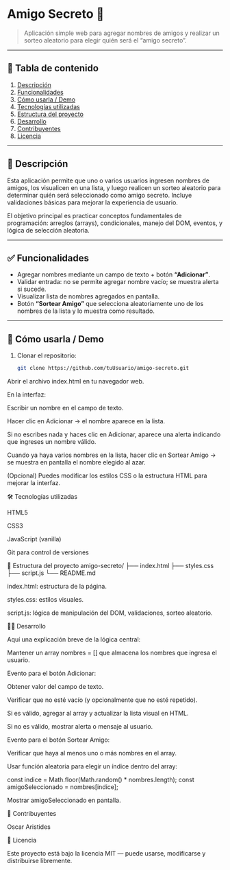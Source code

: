 # Amigo Secreto 🎁

> Aplicación simple web para agregar nombres de amigos y realizar un sorteo aleatorio para elegir quién será el “amigo secreto”.

---

## 🧾 Tabla de contenido

1. [Descripción](#descripción)  
2. [Funcionalidades](#funcionalidades)  
3. [Cómo usarla / Demo](#cómo-usarla--demo)  
4. [Tecnologías utilizadas](#tecnologías-utilizadas)  
5. [Estructura del proyecto](#estructura-del-proyecto)  
6. [Desarrollo](#desarrollo)  
7. [Contribuyentes](#contribuyentes)  
8. [Licencia](#licencia)  

---

## 📄 Descripción

Esta aplicación permite que uno o varios usuarios ingresen nombres de amigos, los visualicen en una lista, y luego realicen un sorteo aleatorio para determinar quién será seleccionado como amigo secreto. Incluye validaciones básicas para mejorar la experiencia de usuario.

El objetivo principal es practicar conceptos fundamentales de programación: arreglos (arrays), condicionales, manejo del DOM, eventos, y lógica de selección aleatoria.  

---

## ✅ Funcionalidades

- Agregar nombres mediante un campo de texto + botón **“Adicionar”**.  
- Validar entrada: no se permite agregar nombre vacío; se muestra alerta si sucede.  
- Visualizar lista de nombres agregados en pantalla.  
- Botón **“Sortear Amigo”** que selecciona aleatoriamente uno de los nombres de la lista y lo muestra como resultado.  

---

## 🚀 Cómo usarla / Demo

1. Clonar el repositorio:

   ```bash
   git clone https://github.com/tuUsuario/amigo-secreto.git


Abrir el archivo index.html en tu navegador web.

En la interfaz:

Escribir un nombre en el campo de texto.

Hacer clic en Adicionar → el nombre aparece en la lista.

Si no escribes nada y haces clic en Adicionar, aparece una alerta indicando que ingreses un nombre válido.

Cuando ya haya varios nombres en la lista, hacer clic en Sortear Amigo → se muestra en pantalla el nombre elegido al azar.

(Opcional) Puedes modificar los estilos CSS o la estructura HTML para mejorar la interfaz.

🛠 Tecnologías utilizadas

HTML5

CSS3

JavaScript (vanilla)

Git para control de versiones

📂 Estructura del proyecto
amigo-secreto/
├── index.html
├── styles.css
├── script.js
└── README.md


index.html: estructura de la página.

styles.css: estilos visuales.

script.js: lógica de manipulación del DOM, validaciones, sorteo aleatorio.

🧑‍💻 Desarrollo

Aquí una explicación breve de la lógica central:

Mantener un array nombres = [] que almacena los nombres que ingresa el usuario.

Evento para el botón Adicionar:

Obtener valor del campo de texto.

Verificar que no esté vacío (y opcionalmente que no esté repetido).

Si es válido, agregar al array y actualizar la lista visual en HTML.

Si no es válido, mostrar alerta o mensaje al usuario.

Evento para el botón Sortear Amigo:

Verificar que haya al menos uno o más nombres en el array.

Usar función aleatoria para elegir un índice dentro del array:

const indice = Math.floor(Math.random() * nombres.length);
const amigoSeleccionado = nombres[indice];


Mostrar amigoSeleccionado en pantalla.

👥 Contribuyentes

Oscar Aristides 

📄 Licencia

Este proyecto está bajo la licencia MIT — puede usarse, modificarse y distribuirse libremente.
